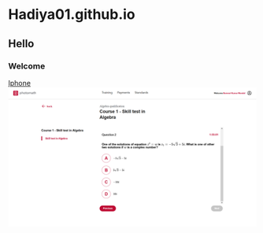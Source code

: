 # Hadiya01.github.io
## Hello
### Welcome
[Iphone](https://www.youtube.com/)
<img src = "Screenshot (49).png"><br>

